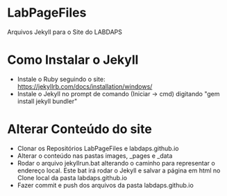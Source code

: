 # LabPageFiles
Arquivos Jekyll para o Site do LABDAPS

# Como Instalar o Jekyll
- Instale o Ruby seguindo o site: https://jekyllrb.com/docs/installation/windows/
- Instale o Jekyll no prompt de comando (Iniciar -> cmd) digitando "gem install jekyll bundler"

# Alterar Conteúdo do site
- Clonar os Repositórios LabPageFiles e labdaps.github.io
- Alterar o conteúdo nas pastas images, _pages e _data
- Rodar o arquivo jekyllrun.bat alterando o caminho para representar o endereço local. Este bat irá rodar o Jekyll e salvar a página em html no Clone local da pasta labdaps.github.io
- Fazer commit e push dos arquivos da pasta labdaps.github.io
